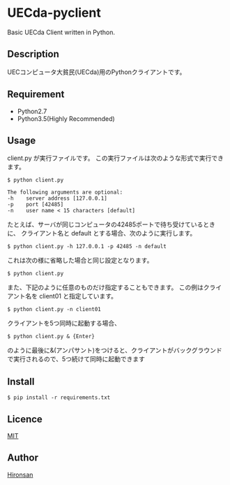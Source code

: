 # UECda-pyclient
Basic UECda Client written in Python.

## Description
UECコンピュータ大貧民(UECda)用のPythonクライアントです。

## Requirement
* Python2.7
* Python3.5(Highly Recommended)

## Usage
client.py が実行ファイルです。
この実行ファイルは次のような形式で実行できます。

```
$ python client.py

The following arguments are optional:
-h    server address [127.0.0.1]
-p    port [42485]
-n    user name < 15 characters [default]

```


たとえば、サーバが同じコンピュータの42485ポートで待ち受けているときに、
クライアント名と default とする場合、次のように実行します。

```
$ python client.py -h 127.0.0.1 -p 42485 -n default
```

これは次の様に省略した場合と同じ設定となります。

```
$ python client.py
```

また、下記のように任意のものだけ指定することもできます。
この例はクライアント名を client01 と指定しています。

```
$ python client.py -n client01
```

クライアントを5つ同時に起動する場合、

```
$ python client.py & {Enter}
```

のように最後に&(アンパサント)をつけると、クライアントがバックグラウンドで実行されるので、5つ続けて同時に起動できます


## Install

```
$ pip install -r requirements.txt
```

## Licence

[MIT](https://github.com/Hironsan/uecda-pyclient/blob/master/LICENSE)

## Author

[Hironsan](https://github.com/Hironsan)